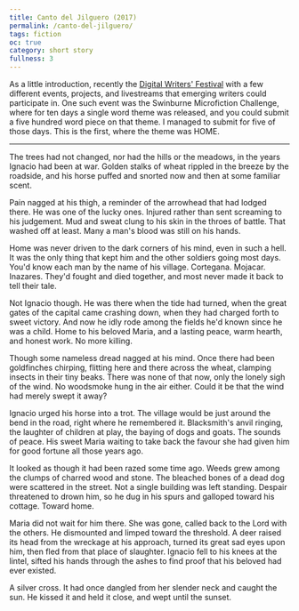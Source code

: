 ```yaml
---
title: Canto del Jilguero (2017)
permalink: /canto-del-jilguero/
tags: fiction
oc: true
category: short story
fullness: 3
---
```


As a little introduction, recently the [Digital Writers' Festival](http://2017.digitalwritersfestival.com/) with a few different events, projects, and livestreams that emerging writers could participate in. One such event was the Swinburne Microfiction Challenge, where for ten days a single word theme was released, and you could submit a five hundred word piece on that theme. I managed to submit for five of those days. This is the first, where the theme was HOME.

<hr />

The trees had not changed, nor had the hills or the meadows, in the years Ignacio had been at war. Golden stalks of wheat rippled in the breeze by the roadside, and his horse puffed and snorted now and then at some familiar scent.

Pain nagged at his thigh, a reminder of the arrowhead that had lodged there. He was one of the lucky ones. Injured rather than sent screaming to his judgement. Mud and sweat clung to his skin in the throes of battle. That washed off at least. Many a man's blood was still on his hands.

Home was never driven to the dark corners of his mind, even in such a hell. It was the only thing that kept him and the other soldiers going most days. You'd know each man by the name of his village. Cortegana. Mojacar. Inazares. They'd fought and died together, and most never made it back to tell their tale.

Not Ignacio though. He was there when the tide had turned, when the great gates of the capital came crashing down, when they had charged forth to sweet victory. And now he idly rode among the fields he'd known since he was a child. Home to his beloved Maria, and a lasting peace, warm hearth, and honest work. No more killing.

Though some nameless dread nagged at his mind. Once there had been goldfinches chirping, flitting here and there across the wheat, clamping insects in their tiny beaks. There was none of that now, only the lonely sigh of the wind. No woodsmoke hung in the air either. Could it be that the wind had merely swept it away?

Ignacio urged his horse into a trot. The village would be just around the bend in the road, right where he remembered it. Blacksmith's anvil ringing, the laughter of children at play, the baying of dogs and goats. The sounds of peace. His sweet Maria waiting to take back the favour she had given him for good fortune all those years ago.

It looked as though it had been razed some time ago. Weeds grew among the clumps of charred wood and stone. The bleached bones of a dead dog were scattered in the street. Not a single building was left standing. Despair threatened to drown him, so he dug in his spurs and galloped toward his cottage. Toward home.

Maria did not wait for him there. She was gone, called back to the Lord with the others. He dismounted and limped toward the threshold. A deer raised its head from the wreckage at his approach, turned its great sad eyes upon him, then fled from that place of slaughter. Ignacio fell to his knees at the lintel, sifted his hands through the ashes to find proof that his beloved had ever existed.

A silver cross. It had once dangled from her slender neck and caught the sun. He kissed it and held it close, and wept until the sunset.
